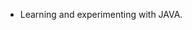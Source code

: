 - Learning and experimenting with JAVA.

<!---
lipebd/lipebd is a ✨ special ✨ repository because its `README.md` (this file) appears on your GitHub profile.
You can click the Preview link to take a look at your changes.
--->

